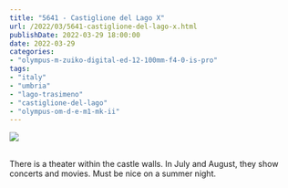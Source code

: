 ```yaml
---
title: "5641 - Castiglione del Lago X"
url: /2022/03/5641-castiglione-del-lago-x.html
publishDate: 2022-03-29 18:00:00
date: 2022-03-29
categories:
- "olympus-m-zuiko-digital-ed-12-100mm-f4-0-is-pro"
tags:
- "italy"
- "umbria"
- "lago-trasimeno"
- "castiglione-del-lago"
- "olympus-om-d-e-m1-mk-ii"
---
```

<div class="container">
<div class="center"><a target="_blank" href="https://d25zfm9zpd7gm5.cloudfront.net/1200x1200/2019/20190904_115059_lr.jpg"><img class="webfeedsFeaturedVisual" src="https://d25zfm9zpd7gm5.cloudfront.net/0600x0600/2019/20190904_115059_lr.jpg" /></a></div>
</div>
<br />

There is a theater within the castle walls. In July and
August, they show concerts and movies. Must be nice on a
summer night.
